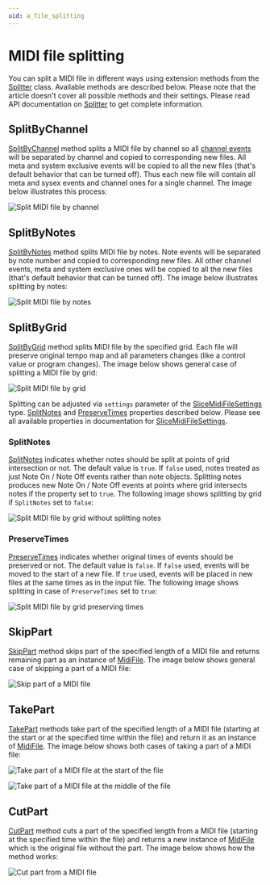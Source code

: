 ```yaml
---
uid: a_file_splitting
---
```


# MIDI file splitting

You can split a MIDI file in different ways using extension methods from the [Splitter](xref:Melanchall.DryWetMidi.Tools.Splitter) class. Available methods are described below. Please note that the article doesn't cover all possible methods and their settings. Please read API documentation on [Splitter](xref:Melanchall.DryWetMidi.Tools.Splitter) to get complete information.

## SplitByChannel

[SplitByChannel](xref:Melanchall.DryWetMidi.Tools.Splitter.SplitByChannel*) method splits a MIDI file by channel so all [channel events](xref:Melanchall.DryWetMidi.Core.ChannelEvent) will be separated by channel and copied to corresponding new files. All meta and system exclusive events will be copied to all the new files (that's default behavior that can be turned off). Thus each new file will contain all meta and sysex events and channel ones for a single channel. The image below illustrates this process:

![Split MIDI file by channel](images/Splitter/SplitByChannel.png)

## SplitByNotes

[SplitByNotes](xref:Melanchall.DryWetMidi.Tools.Splitter.SplitByNotes*) method splits MIDI file by notes. Note events will be separated by note number and copied to corresponding new files. All other channel events, meta and system exclusive ones will be copied to all the new files (that's default behavior that can be turned off). The image below illustrates splitting by notes:

![Split MIDI file by notes](images/Splitter/SplitByNotes.png)

## SplitByGrid

[SplitByGrid](xref:Melanchall.DryWetMidi.Tools.Splitter.SplitByGrid*) method splits MIDI file by the specified grid. Each file will preserve original tempo map and all parameters changes (like a control value or program changes). The image below shows general case of splitting a MIDI file by grid:

![Split MIDI file by grid](images/Splitter/SplitFileByGrid.png)

Splitting can be adjusted via `settings` parameter of the [SliceMidiFileSettings](xref:Melanchall.DryWetMidi.Tools.SliceMidiFileSettings) type. [SplitNotes](xref:Melanchall.DryWetMidi.Tools.SliceMidiFileSettings.SplitNotes) and [PreserveTimes](xref:Melanchall.DryWetMidi.Tools.SliceMidiFileSettings.PreserveTimes) properties described below. Please see all available properties in documentation for [SliceMidiFileSettings](xref:Melanchall.DryWetMidi.Tools.SliceMidiFileSettings).

### SplitNotes

[SplitNotes](xref:Melanchall.DryWetMidi.Tools.SliceMidiFileSettings.SplitNotes) indicates whether notes should be split at points of grid intersection or not. The default value is `true`. If `false` used, notes treated as just Note On / Note Off events rather than note objects. Splitting notes produces new Note On / Note Off events at points where grid intersects notes if the property set to `true`. The following image shows splitting by grid if `SplitNotes` set to `false`:

![Split MIDI file by grid without splitting notes](images/Splitter/SplitByGridDontSplitNotes.png)

### PreserveTimes

[PreserveTimes](xref:Melanchall.DryWetMidi.Tools.SliceMidiFileSettings.PreserveTimes) indicates whether original times of events should be preserved or not. The default value is `false`. If `false` used, events will be moved to the start of a new file. If `true` used, events will be placed in new files at the same times as in the input file. The following image shows splitting in case of `PreserveTimes` set to `true`:

![Split MIDI file by grid preserving times](images/Splitter/SplitByGridPreserveTimes.png)

## SkipPart

[SkipPart](xref:Melanchall.DryWetMidi.Tools.Splitter.SkipPart*) method skips part of the specified length of a MIDI file and returns remaining part as an instance of [MidiFile](xref:Melanchall.DryWetMidi.Core.MidiFile). The image below shows general case of skipping a part of a MIDI file:

![Skip part of a MIDI file](images/Splitter/SkipPart.png)

## TakePart

[TakePart](xref:Melanchall.DryWetMidi.Tools.Splitter.TakePart*) methods take part of the specified length of a MIDI file (starting at the start or at the specified time within the file) and return it as an instance of [MidiFile](xref:Melanchall.DryWetMidi.Core.MidiFile). The image below shows both cases of taking a part of a MIDI file:

![Take part of a MIDI file at the start of the file](images/Splitter/TakePartAtStart.png)

![Take part of a MIDI file at the middle of the file](images/Splitter/TakePartAtMiddle.png)

## CutPart

[CutPart](xref:Melanchall.DryWetMidi.Tools.Splitter.CutPart*) method cuts a part of the specified length from a MIDI file (starting at the specified time within the file) and returns a new instance of [MidiFile](xref:Melanchall.DryWetMidi.Core.MidiFile) which is the original file without the part. The image below shows how the method works:

![Cut part from a MIDI file](images/Splitter/CutPart.png)